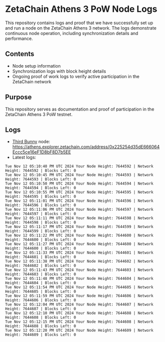 # ZetaChain Athens 3 PoW Node Logs
This repository contains logs and proof that we have successfully set up and run a node on the ZetaChain Athens 3 network. The logs demonstrate continuous node operation, including synchronization details and performance.

## Contents
- Node setup information
- Synchronization logs with block height details
- Ongoing proof of work logs to verify active participation in the ZetaChain network

## Purpose
This repository serves as documentation and proof of participation in the ZetaChain Athens 3 PoW testnet.

## Logs

- [Third Bunny](https://thirdbunny.xyz/) node: https://athens.explorer.zetachain.com/address/0x225254d35dE666064Eccc5ce16eF1D8bF8D7b5EE
- Latest logs:
```
Tue Nov 12 05:10:40 PM UTC 2024 Your Node Height: 7644592 | Network Height: 7644592 | Blocks Left: 0
Tue Nov 12 05:10:45 PM UTC 2024 Your Node Height: 7644593 | Network Height: 7644593 | Blocks Left: 0
Tue Nov 12 05:10:50 PM UTC 2024 Your Node Height: 7644594 | Network Height: 7644594 | Blocks Left: 0
Tue Nov 12 05:10:55 PM UTC 2024 Your Node Height: 7644595 | Network Height: 7644595 | Blocks Left: 0
Tue Nov 12 05:11:01 PM UTC 2024 Your Node Height: 7644596 | Network Height: 7644596 | Blocks Left: 0
Tue Nov 12 05:11:06 PM UTC 2024 Your Node Height: 7644597 | Network Height: 7644597 | Blocks Left: 0
Tue Nov 12 05:11:11 PM UTC 2024 Your Node Height: 7644598 | Network Height: 7644598 | Blocks Left: 0
Tue Nov 12 05:11:17 PM UTC 2024 Your Node Height: 7644599 | Network Height: 7644599 | Blocks Left: 0
Tue Nov 12 05:11:22 PM UTC 2024 Your Node Height: 7644600 | Network Height: 7644600 | Blocks Left: 0
Tue Nov 12 05:11:27 PM UTC 2024 Your Node Height: 7644600 | Network Height: 7644600 | Blocks Left: 0
Tue Nov 12 05:11:33 PM UTC 2024 Your Node Height: 7644601 | Network Height: 7644601 | Blocks Left: 0
Tue Nov 12 05:11:38 PM UTC 2024 Your Node Height: 7644602 | Network Height: 7644602 | Blocks Left: 0
Tue Nov 12 05:11:43 PM UTC 2024 Your Node Height: 7644603 | Network Height: 7644603 | Blocks Left: 0
Tue Nov 12 05:11:48 PM UTC 2024 Your Node Height: 7644604 | Network Height: 7644604 | Blocks Left: 0
Tue Nov 12 05:11:54 PM UTC 2024 Your Node Height: 7644605 | Network Height: 7644605 | Blocks Left: 0
Tue Nov 12 05:11:59 PM UTC 2024 Your Node Height: 7644606 | Network Height: 7644606 | Blocks Left: 0
Tue Nov 12 05:12:04 PM UTC 2024 Your Node Height: 7644607 | Network Height: 7644607 | Blocks Left: 0
Tue Nov 12 05:12:10 PM UTC 2024 Your Node Height: 7644608 | Network Height: 7644608 | Blocks Left: 0
Tue Nov 12 05:12:15 PM UTC 2024 Your Node Height: 7644608 | Network Height: 7644608 | Blocks Left: 0
Tue Nov 12 05:12:20 PM UTC 2024 Your Node Height: 7644609 | Network Height: 7644609 | Blocks Left: 0
```
